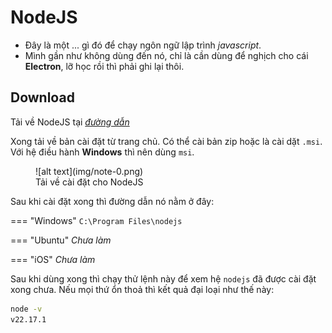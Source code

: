 # NodeJS

- Đây là một ... gì đó để chạy ngôn ngữ lập trình _javascript_.
- Mình gần như không dùng đến nó, chỉ là cần dùng để nghịch cho cái __Electron__, lỡ học rồi thì phải ghi lại thôi.

## Download

Tải về NodeJS tại [_đường dẫn_](https://nodejs.org/en/download)

Xong tải về bản cài đặt từ trang chủ. Có thể cài bản zip hoặc là cài dặt `.msi`. Với hệ điều hành __Windows__ thì nên dùng `msi`.

<figure markdown="span">
    ![alt text](img/note-0.png)
    <figcaption>Tải về cài đặt cho NodeJS</figcaption>
</figure>

Sau khi cài đặt xong thì đường dẫn nó nằm ở đây:

=== "Windows"
    `C:\Program Files\nodejs`

=== "Ubuntu"
    _Chưa làm_

=== "iOS"
    _Chưa làm_

Sau khi dùng xong thì chạy thử lệnh này để xem hệ `nodejs` đã được cài đặt xong chưa. Nếu mọi thứ ổn thoả thì kết quả đại loại như thế này:

```bash
node -v
v22.17.1
```